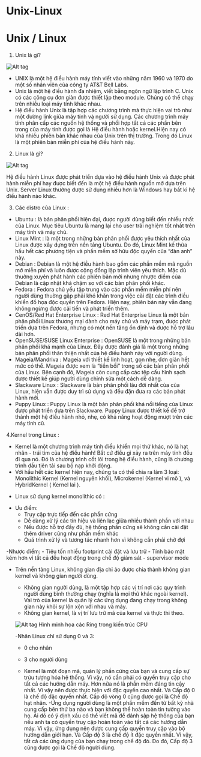 # Unix-Linux
Unix / Linux
============

  1. Unix là gì?

![Alt tag](https://user-images.githubusercontent.com/68736233/88461411-6c5eef80-cecd-11ea-9101-526927762a34.png)

 - UNIX là một hệ điều hành máy tính viết vào những năm 1960 và 1970 do một số nhân viên của công ty AT&T Bell Labs.
 - Unix là một hệ điều hành đa nhiệm, viết bằng ngôn ngữ lập trình C. Unix có các công cụ đơn giản được thiết lập theo module. Chúng có thể chạy trên nhiều loại máy tính khác nhau.
 - Hệ điều hành Unix là tập hợp các chương trình mà thực hiện vai trò như một đường link giữa máy tính và người sử dụng. Các chương trình máy tính phân cấp các nguồn hệ thống và phối hợp tất cả các phần bên trong của máy tính được gọi là Hệ điều hành hoặc kernel.Hiện nay có khá nhiều phiên bản khác nhau của Unix trên thị trường. Trong đó Linux là một phiên bản miễn phí của hệ điều hành này.

  2. Linux là gì?

![Alt tag](https://user-images.githubusercontent.com/68736233/88461437-b0ea8b00-cecd-11ea-999d-b7b0d3938c5f.png)

 Hệ điều hành Linux được phát triển dựa vào hệ điều hành Unix và được phát hành miễn phí hay được biết đến là một hệ điều hành nguồn mở dựa trên Unix.  Server Linux thường được sử dụng nhiều hơn là Windows hay bất kì hệ điều hành nào khác.

  3. Các distro của Linux :

  - Ubuntu : là bản phân phối hiện đại, được người dùng biết đến nhiều nhất của Linux. Mục tiêu Ubuntu là mang lại cho user trải nghiệm tốt nhất trên máy tính và máy chủ.
  - Linux Mint : là một trong những bản phân phối được yêu thích nhất của Linux được xây dựng trên nền tảng Ubuntu. Do đó, Linux Mint kế thừa hầu hết các phương tiện và phần mềm sở hữu độc quyền của “đàn anh” này.
  - Debian : Debian là một hệ điều hành bao gồm các phần mềm mã nguồn mở miễn phí và luôn được cộng đồng lập trình viên yêu thích. Mặc dù thuờng xuyên phát hành các phiên bản mới nhưng nhược điểm của Debian là cập nhật khá chậm so với các bản phân phối khác.
  - Fedora : Fedora chủ yếu tập trung vào các phần mềm miễn phí nên người dùng thuờng gặp phải khó khăn trong việc cài đặt các trình điều khiển đồ họa độc quyền trên Fedora. Hiện nay, phiên bản này vẫn đang không ngừng được cải tiến và phát triển thêm.
  - CenOS/Red Hat Enterprise Linux : Red Hat Enterprise Linux là một bản phân phối Linux thương mại dành cho máy chủ và máy trạm, được phát triển dựa trên Fedora, nhưng có một nền tảng ổn định và được hỗ trợ lâu dài hơn.
  - OpenSUSE/SUSE Linux Enterprise : OpenSUSE là một trong những bản phân phối khá mạnh của Linux. Đây được đánh giá là một trong những bản phân phối thân thiện nhất của hệ điều hành này với người dùng.
  - Mageia/Mandriva : Mageia với thiết kế linh hoạt, gọn nhẹ, đơn giản hết mức có thể. Mageia được xem là “tiền bối” trong số các bản phân phối của Linux. Bên cạnh đó, Mageia còn cung cấp các tệp cấu hình sạch được thiết kế giúp người dùng chỉnh sửa một cách dễ dàng.
  - Slackware Linux : Slackware là bản phân phối lâu đời nhất của của Linux, hiện vẫn được duy trì sử dụng và đều đặn đưa ra các bản phát hành mới.
  - Puppy Linux : Puppy Linux là một bản phân phối khá nổi tiếng của Linux được phát triển dựa trên Slackware. Puppy Linux được thiết kế để trở thành một hệ điều hành nhỏ, nhẹ, có khả năng hoạt động mượt trên các máy tính cũ.

  4.Kernel trong Linux :
  - Kernel là một chương trình máy tính điều khiển mọi thứ khác, nó là hạt nhân - trái tim của hệ điều hành! Bất cứ điều gì xảy ra trên máy tính đều đi qua nó. Đó là chương trình cốt lõi trong hệ điều hành, cũng là chương trình đầu tiên tải sau bộ nạp khởi động. 
  - Với hầu hết các kernel hiện nay, chúng ta có thể chia ra làm 3 loại: Monolithic Kernel (Kernel nguyên khối), Microkernel (Kernel vi mô ), và HybridKernel ( Kernel lai ).
  * Linux sử dụng kernel monolithic có :
   - Ưu điểm:
     - Truy cập trực tiếp đến các phần cứng
     - Dễ dàng xử lý các tín hiệu và liên lạc giữa nhiều thành phần với nhau
     - Nếu được hỗ trợ đầy đủ, hệ thống phần cứng sẽ không cần cài đặt thêm driver cũng như phần mềm khác
     - Quá trình xử lý và tương tác nhanh hơn vì không cần phải chờ đợi

   -Nhược điểm:
     - Tiêu tốn nhiều footprint cài đặt và lưu trữ
     - Tính bảo mật kém hơn vì tất cả đều hoạt động trong chế độ giám sát - supervisor mode

 - Trên nền tảng Linux, không gian địa chỉ ảo được chia thành không gian kernel và không gian người dùng.
   - Không gian người dùng, là một tập hợp các vị trí nơi các quy trình người dùng bình thường chạy (nghĩa là mọi thứ khác ngoài kernel). Vai trò của kernel là quản lý các ứng dụng đang chạy trong không gian này khỏi sự lộn xộn với nhau và máy.
   - Không gian kernel, là vị trí lưu trữ mã của kernel và thực thi theo.
   
   ![Alt tag](https://user-images.githubusercontent.com/68736233/88463418-dd59d380-cedc-11ea-956e-f7f96b90c403.png)
    Hình minh họa các Ring trong kiến trúc CPU

   -Nhân Linux chỉ sử dụng 0 và 3:

     - 0 cho nhân
     - 3 cho người dùng

   - Kernel là một đoạn mã, quản lý phần cứng của bạn và cung cấp sự trừu tượng hóa hệ thống. Vì vậy, nó cần phải có quyền truy cập cho tất cả các hướng dẫn máy. Hơn nữa nó là phần mềm đáng tin cậy nhất. Vì vậy nên được thực hiện với đặc quyền cao nhất. Và Cấp độ 0 là chế độ đặc quyền nhất. Cấp độ vòng 0 cũng được gọi là Chế độ hạt nhân.
   -Ứng dụng người dùng là một phần mềm đến từ bất kỳ nhà cung cấp bên thứ ba nào và bạn không thể hoàn toàn tin tưởng vào họ. Ai đó có ý định xấu có thể viết mã để đánh sập hệ thống của bạn nếu anh ta có quyền truy cập hoàn toàn vào tất cả các hướng dẫn máy. Vì vậy, ứng dụng nên được cung cấp quyền truy cập vào bộ hướng dẫn giới hạn. Và Cấp độ 3 là chế độ ít đặc quyền nhất. Vì vậy, tất cả các ứng dụng của bạn chạy trong chế độ đó. Do đó, Cấp độ 3 cũng được gọi là Chế độ người dùng.

